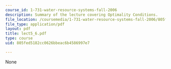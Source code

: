 ```yaml
---
course_id: 1-731-water-resource-systems-fall-2006
description: Summary of the lecture covering Optimality Conditions.
file_location: /coursemedia/1-731-water-resource-systems-fall-2006/805fed5182cc0626bbeac6b4586997e7_lect5_6.pdf
file_type: application/pdf
layout: pdf
title: lect5_6.pdf
type: course
uid: 805fed5182cc0626bbeac6b4586997e7

---
```

None